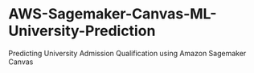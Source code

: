 # AWS-Sagemaker-Canvas-ML-University-Prediction
Predicting University Admission Qualification using Amazon Sagemaker Canvas
